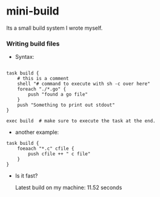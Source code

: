 # mini-build

Its a small build system I wrote myself. 

### Writing build files

- Syntax: 

```task

task build {
    # this is a comment 
    shell "# command to execute with sh -c over here" 
    foreach "./*.go" { 
        push "found a go file" 
    }
    push "Something to print out stdout" 
}

exec build  # make sure to execute the task at the end. 
```

- another example: 
```task 
task build {
    foeaach "*.c" cfile {
        push cfile ++ " c file" 
    }
} 

```
- Is it fast?

    Latest build on my machine: 11.52 seconds
